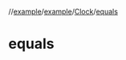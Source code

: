 //[example](../../index.md)/[example](../index.md)/[Clock](index.md)/[equals](equals.md)



# equals  

